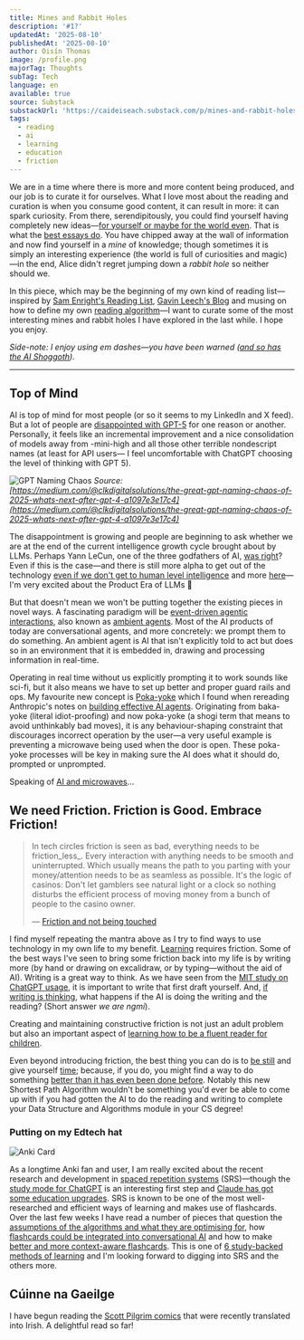 ```yaml
---
title: Mines and Rabbit Holes
description: '#1?'
updatedAt: '2025-08-10'
publishedAt: '2025-08-10'
author: Oisín Thomas
image: /profile.png
majorTag: Thoughts
subTag: Tech
language: en
available: true
source: Substack
substackUrl: 'https://caideiseach.substack.com/p/mines-and-rabbit-holes'
tags:
  - reading
  - ai
  - learning
  - education
  - friction
---
```


We are in a time where there is more and more content being produced, and our job is to curate it for ourselves. What I love most about the reading and curation is when you consume good content, it can result in more: it can spark curiosity. From there, serendipitously, you could find yourself having completely new ideas—[for yourself or maybe for the world even](https://www.trentonbricken.com/Copying-And-Creativity). That is what the [best essays do](https://www.paulgraham.com/field.html). You have chipped away at the wall of information and now find yourself in a _mine_ of knowledge; though sometimes it is simply an interesting experience (the world is full of curiosities and magic)—in the end, Alice didn't regret jumping down a _rabbit hole_ so neither should we.

In this piece, which may be the beginning of my own kind of reading list—inspired by [Sam Enright's Reading List](https://samenright.substack.com/), [Gavin Leech's Blog](https://gavin-leech.beehiiv.com/) and musing on how to define my own [reading algorithm](https://raohacker.com/rao-reading-algorithm/)—I want to curate some of the most interesting mines and rabbit holes I have explored in the last while. I hope you enjoy.

_Side-note: I enjoy using em dashes—you have been warned ([and so has the AI Shoggoth](https://www.nytimes.com/2023/05/30/technology/shoggoth-meme-ai.html))._

---

## Top of Mind

AI is top of mind for most people (or so it seems to my LinkedIn and X feed). But a lot of people are [disappointed with GPT-5](https://simonwillison.net/2025/Aug/8/surprise-deprecation-of-gpt-4o/) for one reason or another. Personally, it feels like an incremental improvement and a nice consolidation of models away from -mini-high and all those other terrible nondescript names (at least for API users— I feel uncomfortable with ChatGPT choosing the level of thinking with GPT 5).

![GPT Naming Chaos](https://substackcdn.com/image/fetch/w_1456,c_limit,f_auto,q_auto:good,fl_progressive:steep/https%3A%2F%2Fsubstack-post-media.s3.amazonaws.com%2Fpublic%2Fimages%2F89496d87-8fc0-46fe-9bfb-62f3c1784553_619x730.png)
_Source: [https://medium.com/@clkdigitalsolutions/the-great-gpt-naming-chaos-of-2025-whats-next-after-gpt-4-a1097e3e17c4](https://medium.com/@clkdigitalsolutions/the-great-gpt-naming-chaos-of-2025-whats-next-after-gpt-4-a1097e3e17c4)_

The disappointment is growing and people are beginning to ask whether we are at the end of the current intelligence growth cycle brought about by LLMs. Perhaps Yann LeCun, one of the three godfathers of AI, [was right](https://www.newsweek.com/ai-impact-interview-yann-lecun-artificial-intelligence-2054237)? Even if this is the case—and there is still more alpha to get out of the technology [even if we don't get to human level intelligence](https://www.educatingsilicon.com/2024/11/28/investing-for-the-ai-transition/) and more [here](https://www.greatdivergence.com/p/the-case-for-longer-ai-timelines)—I'm very excited about the Product Era of LLMs 💅

But that doesn't mean we won't be putting together the existing pieces in novel ways. A fascinating paradigm will be [event-driven agentic interactions](https://snowplow.io/blog/seven-principles-of-ambient-agents), also known as [ambient agents](https://medium.com/@bijit211987/ambient-agents-e80d3c77518e). Most of the AI products of today are conversational agents, and more concretely: we prompt them to do something. An ambient agent is AI that isn't explicitly told to act but does so in an environment that it is embedded in, drawing and processing information in real-time.

Operating in real time without us explicitly prompting it to work sounds like sci-fi, but it also means we have to set up better and proper guard rails and ops. My favourite new concept is [Poka-yoke](https://en.wikipedia.org/wiki/Poka-yoke) which I found when rereading Anthropic's notes on [building effective AI agents](https://www.anthropic.com/engineering/building-effective-agents). Originating from baka-yoke (literal idiot-proofing) and now poka-yoke (a shogi term that means to avoid unthinkably bad moves), it is any behaviour-shaping constraint that discourages incorrect operation by the user—a very useful example is preventing a microwave being used when the door is open. These poka-yoke processes will be key in making sure the AI does what it should do, prompted or unprompted.

Speaking of [AI and microwaves](https://www.colincornaby.me/2025/08/in-the-future-all-food-will-be-cooked-in-a-microwave-and-if-you-cant-deal-with-that-then-you-need-to-get-out-of-the-kitchen/)...

## We need Friction. Friction is Good. Embrace Friction!

> In tech circles friction is seen as bad, everything needs to be friction_less_. Every interaction with anything needs to be smooth and uninterrupted. Which usually means the path to you parting with your money/attention needs to be as seamless as possible. It's the logic of casinos: Don't let gamblers see natural light or a clock so nothing disturbs the efficient process of moving money from a bunch of people to the casino owner.
>
> — [Friction and not being touched](https://tante.cc/2025/07/30/friction-and-not-being-touched/)

I find myself repeating the mantra above as I try to find ways to use technology in my own life to my benefit. [Learning](https://ordep.dev/posts/circle-of-competence) requires friction. Some of the best ways I've seen to bring some friction back into my life is by writing more (by hand or drawing on excalidraw, or by typing—without the aid of AI). Writing is a great way to think. As we have seen from the [MIT study on ChatGPT usage](https://www.media.mit.edu/publications/your-brain-on-chatgpt/), it is important to write that first draft yourself. And, [if writing is thinking](https://hardcoresoftware.learningbyshipping.com/p/234-if-writing-is-thinking), what happens if the AI is doing the writing and the reading? (Short answer _we are ngmi_).

Creating and maintaining constructive friction is not just an adult problem but also an important aspect of [learning how to be a fluent reader for children](https://www.apmreports.org/episode/2019/08/22/whats-wrong-how-schools-teach-reading).

Even beyond introducing friction, the best thing you can do is to [be still](https://emmainstem.substack.com/p/stillness-isnt-stagnationits-a-productivity) and give yourself [time](https://www.experimental-history.com/p/on-the-importance-of-staring-directly); because, if you do, you might find a way to do something [better than it has even been done before](https://www.quantamagazine.org/new-method-is-the-fastest-way-to-find-the-best-routes-20250806). Notably this new Shortest Path Algorithm wouldn't be something you'd ever be able to come up with if you had gotten the AI to do the reading and writing to complete your Data Structure and Algorithms module in your CS degree!

### Putting on my Edtech hat

![Anki Card](https://substackcdn.com/image/fetch/w_1456,c_limit,f_auto,q_auto:good,fl_progressive:steep/https%3A%2F%2Fsubstack-post-media.s3.amazonaws.com%2Fpublic%2Fimages%2F63fc0289-211e-4e51-a6b1-868d2b392971_214x160.gif)

As a longtime Anki fan and user, I am really excited about the recent research and development in [spaced repetition systems](https://en.wikipedia.org/wiki/Spaced_repetition) (SRS)—though the [study mode for ChatGPT](https://openai.com/index/chatgpt-study-mode/) is an interesting first step and [Claude has got some education upgrades](https://www.bgr.com/tech/claude-ai-for-education-just-got-a-few-huge-upgrades/). SRS is known to be one of the most well-researched and efficient ways of learning and makes use of flashcards. Over the last few weeks I have read a number of pieces that question the [assumptions of the algorithms and what they are optimising for](https://www.natemeyvis.com/notes-on-spaced-repetition-scheduling.html), how [flashcards could be integrated into conversational AI](https://davidbieber.com/snippets/2024-03-04-conversational-spaced-repetition/) and how to make [better and more context-aware flashcards](https://www.giacomoran.com/blog/content-aware-sr/). This is one of [6 study-backed methods of learning](https://pedley-smith.uk/2018/06/29/the-science-of-learning-top-six-proven-study-techniques-part-one/) and I'm looking forward to digging into SRS and the others more.

## Cúinne na Gaeilge

I have begun reading the [Scott Pilgrim comics](https://www.siopaleabhar.com/en/tairgi/scott-pilgrim-irish-language-version/) that were recently translated into Irish. A delightful read so far!
